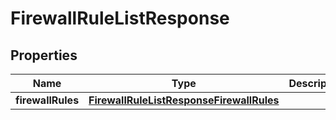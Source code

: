 
# FirewallRuleListResponse

## Properties
Name | Type | Description | Notes
------------ | ------------- | ------------- | -------------
**firewallRules** | [**FirewallRuleListResponseFirewallRules**](FirewallRuleListResponseFirewallRules.md) |  |  [optional]



